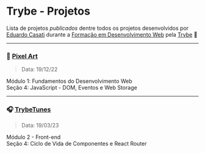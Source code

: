 # Trybe - Projetos
Lista de projetos _publicados_ dentre todos os projetos desenvolvidos por [Eduardo Casati](#) durante a [Formação em Desenvolvimento Web](https://www.betrybe.com/formacao-desenvolvimento-web) pela [Trybe](https://www.betrybe.com/) :rocket:

---

### 🎨 [**Pixel Art**](https://eduardocasati.github.io/pixel-art/)
> Data: 19/12/22

Módulo 1: Fundamentos do Desenvolvimento Web
<br>
Seção 4: JavaScript - DOM, Eventos e Web Storage

---

### 🎧 [**TrybeTunes**](https://trybetunes-ec.vercel.app/)
> Data: 19/03/23

Módulo 2 - Front-end
<br>
Seção 4: Ciclo de Vida de Componentes e React Router
